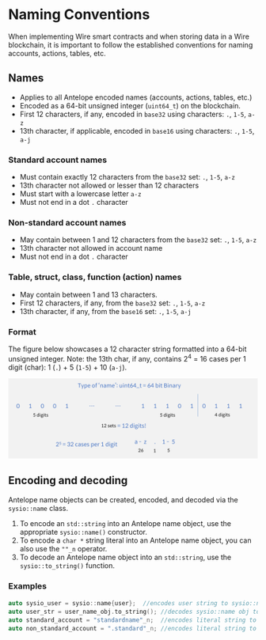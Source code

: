 
# Naming Conventions

When implementing Wire smart contracts and when storing data in a Wire blockchain, it is important to follow the established conventions for naming accounts, actions, tables, etc.

## Names

* Applies to all Antelope encoded names (accounts, actions, tables, etc.)
* Encoded as a 64-bit unsigned integer (`uint64_t`) on the blockchain.
* First 12 characters, if any, encoded in `base32` using characters: `.`, `1-5`, `a-z`
* 13th character, if applicable, encoded in `base16` using characters: `.`, `1-5`, `a-j`

### Standard account names

* Must contain exactly 12 characters from the `base32` set: `.`, `1-5`, `a-z`
* 13th character not allowed or lesser than 12 characters
* Must start with a lowercase letter `a-z`
* Must not end in a dot `.` character

### Non-standard account names

* May contain between 1 and 12 characters from the `base32` set: `.`, `1-5`, `a-z`
* 13th character not allowed in account name
* Must not end in a dot `.` character

### Table, struct, class, function (action) names

* May contain between 1 and 13 characters.
* First 12 characters, if any, from the `base32` set: `.`, `1-5`, `a-z`
* 13th character, if any, from the `base16` set: `.`, `1-5`, `a-j`

### Format

The figure below showcases a 12 character string formatted into a 64-bit unsigned integer. Note: the 13th char, if any, contains 2<sup>4</sup> = 16 cases per 1 digit (char): 1 (`.`) + 5 (`1-5`) + 10 (`a-j`).

![naming-conventions-format](naming-conventions-format.png)

## Encoding and decoding

Antelope name objects can be created, encoded, and decoded via the `sysio::name` class.

1. To encode an `std::string` into an Antelope name object, use the appropriate `sysio::name()` constructor.
2. To encode a `char *` string literal into an Antelope name object, you can also use the `""_n` operator.
3. To decode an Antelope name object into an `std::string`, use the `sysio::to_string()` function.

### Examples

```cpp
auto sysio_user = sysio::name{user};  //encodes user string to sysio::name object
auto user_str = user_name_obj.to_string(); //decodes sysio::name obj to string
auto standard_account = "standardname"_n;  //encodes literal string to sysio::name
auto non_standard_account = ".standard"_n; //encodes literal string to sysio::name
```
